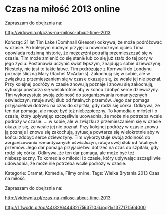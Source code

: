Czas na miłość 2013 online
==========================

Zapraszam do obejrznia na:

http://vidownia.pl/czas-na-milosc-about-time-2013

Kończąc 21 lat Tim Lake (Domhnall Gleeson) odkrywa, że może podróżować w czasie. Po kolejnym nudnym przyjęciu noworocznym ojciec Tima opowiada rodzinną historię, że mężczyźni potrafią przemieszczać się w czasie. Tim może zmienić co się stanie lub co się już stało do tej pory w jego życiu. Postanawia uczynić świat lepszym, znajdując sobie dziewczynę. Niestety, nie jest to takie łatwe. Tim podróżując z Kornwalii do Londynu poznaje śliczną Mary (Rachel McAdams). Zakochują się w sobie, ale w związku z przemieszaniem się w czasie okazuje się, że wcale jej nie poznał. Przy kolejnej podróży w czasie znowu ją poznaje i znowu się zakochują, sytuacja powtarza się wielokrotnie aby w końcu zdobyć serce dziewczyny. Tim wykorzystuje swoją zdolność do zorganizowania romantycznych oświadczyn, ratuje swój ślub od fatalnych przemów. Jego dar pomaga przyjacielowi dotrzeć na czas do szpitala, gdy rodzi się córka. Odkrywa, że ten dar pomaga, ale może być też niebezpieczny. To komedia o miłości i o czasie, który upływając szczęśliwie udowadnia, że może nie potrzeba wcale podróży w czasie. ... w sobie, ale w związku z przemieszaniem się w czasie okazuje się, że wcale jej nie poznał. Przy kolejnej podróży w czasie znowu ją poznaje i znowu się zakochują, sytuacja powtarza się wielokrotnie aby w końcu zdobyć serce dziewczyny. Tim wykorzystuje swoją zdolność do zorganizowania romantycznych oświadczyn, ratuje swój ślub od fatalnych przemów. Jego dar pomaga przyjacielowi dotrzeć na czas do szpitala, gdy rodzi się córka. Odkrywa, że ten dar pomaga, ale może być też niebezpieczny. To komedia o miłości i o czasie, który upływając szczęśliwie udowadnia, że może nie potrzeba wcale podróży w czasie.

Kategorie:
Dramat, Komedia, Filmy online,
Tags:
Wielka Brytania 2013 Czas na miłość

Zapraszam do obejrznia na:

http://vidownia.pl/czas-na-milosc-about-time-2013

http://1.fwcdn.pl/po/44/32/644432/7563710.6.jpg?l=1377171564000